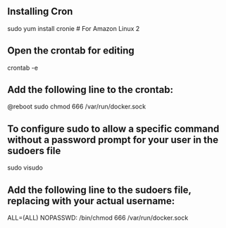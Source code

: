 ## Installing Cron
sudo yum install cronie  # For Amazon Linux 2
## Open the crontab for editing
crontab -e
## Add the following line to the crontab:
@reboot sudo chmod 666 /var/run/docker.sock
## To configure sudo to allow a specific command without a password prompt for your user in the sudoers file
sudo visudo
## Add the following line to the sudoers file, replacing <username> with your actual username:
<username> ALL=(ALL) NOPASSWD: /bin/chmod 666 /var/run/docker.sock
